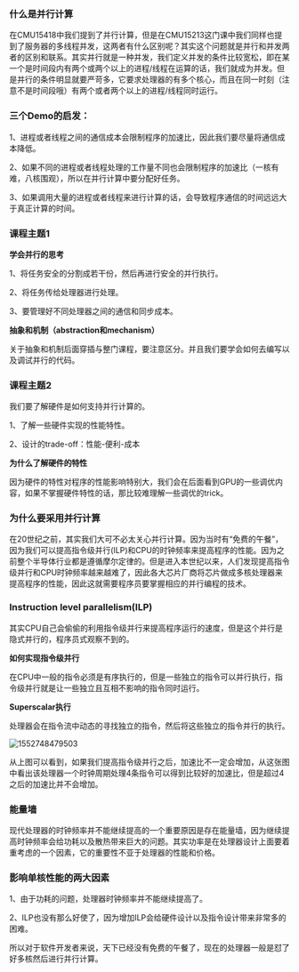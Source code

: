 ### 什么是并行计算

在CMU15418中我们提到了并行计算，但是在CMU15213这门课中我们同样也提到了服务器的多线程并发，这两者有什么区别呢？其实这个问题就是并行和并发两者的区别和联系。其实并行就是一种并发，我们定义并发的条件比较宽松，即在某一个是时间段内有两个或两个以上的进程/线程在运算的话，我们就成为并发。但是并行的条件明显就要严苛多，它要求处理器的有多个核心，而且在同一时刻（注意不是时间段哦）有两个或者两个以上的进程/线程同时运行。

### 三个Demo的启发：

1、进程或者线程之间的通信成本会限制程序的加速比，因此我们要尽量将通信成本降低。

2、如果不同的进程或者线程处理的工作量不同也会限制程序的加速比（一核有难，八核围观），所以在并行计算中要分配好任务。

3、如果调用大量的进程或者线程来进行计算的话，会导致程序通信的时间远远大于真正计算的时间。

### 课程主题1

**学会并行的思考**

1、将任务安全的分割成若干份，然后再进行安全的并行执行。

2、将任务传给处理器进行处理。

3、要管理好不同处理器之间的通信和同步成本。

**抽象和机制（abstraction和mechanism）**

关于抽象和机制后面穿插与整门课程，要注意区分。并且我们要学会如何去编写以及调试并行的代码。

### 课程主题2

我们要了解硬件是如何支持并行计算的。

1、了解一些硬件实现的性能特性。

2、设计的trade-off：性能-便利-成本

**为什么了解硬件的特性**

因为硬件的特性对程序的性能影响特别大，我们会在后面看到GPU的一些调优内容，如果不掌握硬件特性的话，那比较难理解一些调优的trick。

### 为什么要采用并行计算

在20世纪之前，其实我们大可不必太关心并行计算。因为当时有“免费的午餐”，因为我们可以提高指令级并行(ILP)和CPU的时钟频率来提高程序的性能。因为之前整个半导体行业都是遵循摩尔定律的。但是进入本世纪以来，人们发现提高指令级并行和CPU时钟频率越来越难了，因此各大芯片厂商将芯片做成多核处理器来提高程序的性能，因此这就需要程序员要掌握相应的并行编程的技术。

### Instruction level parallelism(ILP)

其实CPU自己会偷偷的利用指令级并行来提高程序运行的速度，但是这个并行是隐式并行的，程序员式观察不到的。

**如何实现指令级并行**

在CPU中一般的指令必须是有序执行的，但是一些独立的指令可以并行执行，指令级并行就是让一些独立且互相不影响的指令同时运行。

**Superscalar执行**

处理器会在指令流中动态的寻找独立的指令，然后将这些独立的指令并行的执行。

![1552748479503](C:\Users\yupei\AppData\Local\Temp\1552748479503.png)

从上图可以看到，如果我们提高指令级并行之后，加速比不一定会增加，从这张图中看出该处理器一个时钟周期处理4条指令可以得到比较好的加速比，但是超过4之后的加速比并不会增加。

### 能量墙

现代处理器的时钟频率并不能继续提高的一个重要原因是存在能量墙，因为继续提高时钟频率会给功耗以及散热带来巨大的问题。其实功率是在处理器设计上面要着重考虑的一个因素，它的重要性不亚于处理器的性能和价格。

### 影响单核性能的两大因素

1、由于功耗的问题，处理器时钟频率并不能继续提高了。

2、ILP也没有那么好使了，因为增加ILP会给硬件设计以及指令设计带来非常多的困难。

所以对于软件开发者来说，天下已经没有免费的午餐了，现在的处理器一般是怼了好多核然后进行并行计算。









